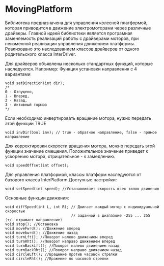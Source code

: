 # MovingPlatform
Библиотека предназначена для управления колесной платформой,
которая приводится в движение  электромоторами через различные драйверы.
Главной идеей библиотеки является програмная заменяемость реализаций
работы с драйверами моторов, при неизменной реализации управления 
движением платформы.
Реализовано это наследованием классов драйверов от одного родительского
класса InterDriver.

Для драйверов объявлены несколько стандартных функций, которые наследуются.
Например:
Функция установки направления с 4 вариантами

	void setDirection(int dir);  
	/*
	0 - Отпущено,
	1 - Вперед,
	2 - Назад,
	3 - Активный тормоз
	*/

Если необходимо инвертировать вращение мотора,
нужно передать этой функции TRUE

	void invDir(bool inv); // true - обратное направление, false - прямое направление
Для корректировки скорости вращения мотора, можно передать этой функции значение
смещения. Положительное значение приведет к ускорению мотора, 
отрицательное - к замедлению.

	void speedOffset(int offset);

Для управления платформой, классы платформ наследуются от базового класса InterPlatform
Доступные настройки:

	void setSpeed(int speed); //Устанавливает скорость всех типов движения

Основные функции движения:

	void diffSpeed(int L, int R); // Двигает каждый мотор с индивидуальной скоростью
								  // заданной в диапазоне -255 ... 255 (+/- отражает направление)
	void stop(); //Остановка
	void moveFwrd(); //Движение вперед
	void movebwrd(); //Движение назад
	void turnLft(); //Поворот налево движением вперед
	void turnRht(); //Поворот направо движением вперед
	void turnBackLft(); //Поворот налево движением назад
	void turnBackRht(); //Поворот направо движением назад
	void circleLft(); //Вращение против часовой стрелки
	void circleRht(); //Вражение по часовой стрелки
 
